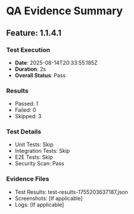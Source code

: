 # QA Evidence Summary

## Feature: 1.1.4.1

### Test Execution
- **Date**: 2025-08-14T20:33:55.185Z
- **Duration**: 2s
- **Overall Status**: Pass

### Results
- Passed: 1
- Failed: 0
- Skipped: 3

### Test Details
- Unit Tests: Skip
- Integration Tests: Skip
- E2E Tests: Skip
- Security Scan: Pass

### Evidence Files
- Test Results: test-results-1755203637187.json
- Screenshots: [If applicable]
- Logs: [If applicable]
